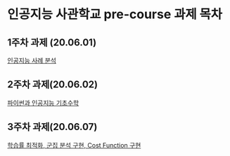 # 인공지능 사관학교 pre-course 과제 목차

## 1주차 과제 (20.06.01)
 [인공지능 사례 분석](https://github.com/lee-wonho/precourse/blob/master/1%EC%A3%BC%EC%B0%A8_%EA%B3%BC%EC%A0%9C.ipynb)

## 2주차 과제(20.06.02)
 [파이썬과 인공지능 기초수학](https://github.com/lee-wonho/precourse/blob/master/2%EC%A3%BC%EC%B0%A8%EA%B3%BC%EC%A0%9C.ipynb)

## 3주차 과제(20.06.07)
 [학습률 최적화, 군집 분석 구현, Cost Function 구현](https://github.com/lee-wonho/precourse/blob/master/3%EC%A3%BC%EC%B0%A8_%EA%B3%BC%EC%A0%9C.ipynb)
